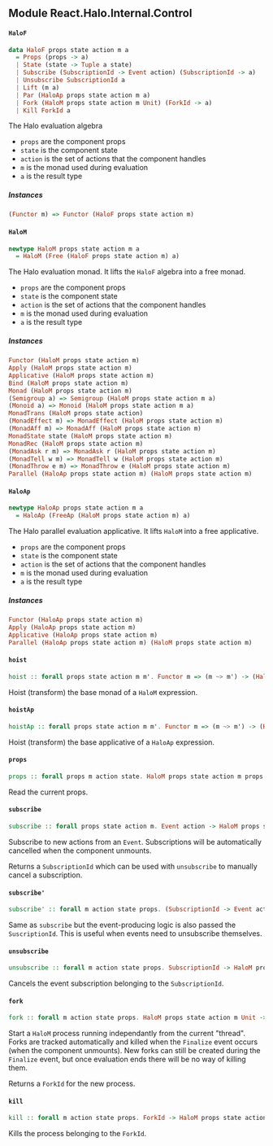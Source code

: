 ## Module React.Halo.Internal.Control

#### `HaloF`

``` purescript
data HaloF props state action m a
  = Props (props -> a)
  | State (state -> Tuple a state)
  | Subscribe (SubscriptionId -> Event action) (SubscriptionId -> a)
  | Unsubscribe SubscriptionId a
  | Lift (m a)
  | Par (HaloAp props state action m a)
  | Fork (HaloM props state action m Unit) (ForkId -> a)
  | Kill ForkId a
```

The Halo evaluation algebra

- `props` are the component props
- `state` is the component state
- `action` is the set of actions that the component handles
- `m` is the monad used during evaluation
- `a` is the result type

##### Instances
``` purescript
(Functor m) => Functor (HaloF props state action m)
```

#### `HaloM`

``` purescript
newtype HaloM props state action m a
  = HaloM (Free (HaloF props state action m) a)
```

The Halo evaluation monad. It lifts the `HaloF` algebra into a free monad.

- `props` are the component props
- `state` is the component state
- `action` is the set of actions that the component handles
- `m` is the monad used during evaluation
- `a` is the result type

##### Instances
``` purescript
Functor (HaloM props state action m)
Apply (HaloM props state action m)
Applicative (HaloM props state action m)
Bind (HaloM props state action m)
Monad (HaloM props state action m)
(Semigroup a) => Semigroup (HaloM props state action m a)
(Monoid a) => Monoid (HaloM props state action m a)
MonadTrans (HaloM props state action)
(MonadEffect m) => MonadEffect (HaloM props state action m)
(MonadAff m) => MonadAff (HaloM props state action m)
MonadState state (HaloM props state action m)
MonadRec (HaloM props state action m)
(MonadAsk r m) => MonadAsk r (HaloM props state action m)
(MonadTell w m) => MonadTell w (HaloM props state action m)
(MonadThrow e m) => MonadThrow e (HaloM props state action m)
Parallel (HaloAp props state action m) (HaloM props state action m)
```

#### `HaloAp`

``` purescript
newtype HaloAp props state action m a
  = HaloAp (FreeAp (HaloM props state action m) a)
```

The Halo parallel evaluation applicative. It lifts `HaloM` into a free applicative.

- `props` are the component props
- `state` is the component state
- `action` is the set of actions that the component handles
- `m` is the monad used during evaluation
- `a` is the result type

##### Instances
``` purescript
Functor (HaloAp props state action m)
Apply (HaloAp props state action m)
Applicative (HaloAp props state action m)
Parallel (HaloAp props state action m) (HaloM props state action m)
```

#### `hoist`

``` purescript
hoist :: forall props state action m m'. Functor m => (m ~> m') -> (HaloM props state action m) ~> (HaloM props state action m')
```

Hoist (transform) the base monad of a `HaloM` expression.

#### `hoistAp`

``` purescript
hoistAp :: forall props state action m m'. Functor m => (m ~> m') -> (HaloAp props state action m) ~> (HaloAp props state action m')
```

Hoist (transform) the base applicative of a `HaloAp` expression.

#### `props`

``` purescript
props :: forall props m action state. HaloM props state action m props
```

Read the current props.

#### `subscribe`

``` purescript
subscribe :: forall props state action m. Event action -> HaloM props state action m SubscriptionId
```

Subscribe to new actions from an `Event`. Subscriptions will be automatically cancelled when the component
unmounts.

Returns a `SubscriptionId` which can be used with `unsubscribe` to manually cancel a subscription.

#### `subscribe'`

``` purescript
subscribe' :: forall m action state props. (SubscriptionId -> Event action) -> HaloM props state action m SubscriptionId
```

Same as `subscribe` but the event-producing logic is also passed the `SuscriptionId`. This is useful when events
need to unsubscribe themselves.

#### `unsubscribe`

``` purescript
unsubscribe :: forall m action state props. SubscriptionId -> HaloM props state action m Unit
```

Cancels the event subscription belonging to the `SubscriptionId`.

#### `fork`

``` purescript
fork :: forall m action state props. HaloM props state action m Unit -> HaloM props state action m ForkId
```

Start a `HaloM` process running independantly from the current "thread". Forks are tracked automatically and
killed when the `Finalize` event occurs (when the component unmounts). New forks can still be created during the
`Finalize` event, but once evaluation ends there will be no way of killing them.

Returns a `ForkId` for the new process.

#### `kill`

``` purescript
kill :: forall m action state props. ForkId -> HaloM props state action m Unit
```

Kills the process belonging to the `ForkId`.


